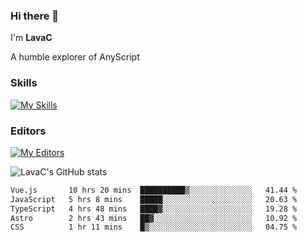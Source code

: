 ### Hi there 👋
I'm **LavaC**

A humble explorer of AnyScript

### Skills
[![My Skills](https://skillicons.dev/icons?i=js,ts,vue,nodejs,nuxtjs,astro,solidjs,tailwind)](https://skillicons.dev)

### Editors
[![My Editors](https://skillicons.dev/icons?i=neovim,vscode)](https://skillicons.dev)

![LavaC's GitHub stats](https://github-readme-stats.vercel.app/api?username=LavaCxx&show_icons=true&theme=synthwave)

<!--START_SECTION:waka-->

```txt
Vue.js       10 hrs 20 mins  ██████████▒░░░░░░░░░░░░░░   41.44 %
JavaScript   5 hrs 8 mins    █████░░░░░░░░░░░░░░░░░░░░   20.63 %
TypeScript   4 hrs 48 mins   ████▓░░░░░░░░░░░░░░░░░░░░   19.28 %
Astro        2 hrs 43 mins   ██▓░░░░░░░░░░░░░░░░░░░░░░   10.92 %
CSS          1 hr 11 mins    █▒░░░░░░░░░░░░░░░░░░░░░░░   04.75 %
```

<!--END_SECTION:waka-->

